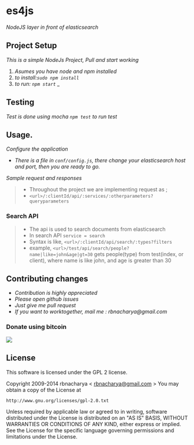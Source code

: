 # es4js

_NodeJS layer in front of elasticsearch_

## Project Setup

_This is a simple NodeJs Project, Pull and start working_ 

1. _Asumes you have node and npm installed_
2. _to install:`sudo npm install`_
3. _to run: `npm start`_
_

## Testing

_Test is done using mocha `npm test` to run test_

## Usage. 
_Configure the application_

- _There is a file in `conf/config.js`, there change your elasticsearch host and port, then you are ready to go._


_Sample request and responses_

> - Throughout the project we are implementing request as ;
> - `<url>/:clientId/api/:services/:otherparameters?queryparameters`

### Search API 

> - The api is used to search documents from elasticsearch
> - In search API `service = search`
> - Syntax is like, `<url>/:clientId/api/search/:types?filters`
> - example, `<url>/test/api/search/people?name|like=john&age|gt=30` gets people(type) from test(index, or client), where name is like john, and age is greater than 30 


## Contributing changes

- _Contribution is highly appreciated_
- _Please open github issues_
- _Just give me pull request_
- _If you want to worktogether, mail me : rbnacharya@gmail.com_

### Donate using bitcoin
<div>
  <a href="bitcoin:1KFUJN2uYBARu2kpSxhTKf13EvBhHPBjXx?amount=0.5&label=Donate">
  <img src="http://gary-rowe.com/img/donation.png" ></a>
</div>

## License

This software is licensed under the GPL 2 license.

Copyright 2009-2014 rbnacharya < rbnacharya@gmail.com >
You may obtain a copy of the License at

    http://www.gnu.org/licenses/gpl-2.0.txt
Unless required by applicable law or agreed to in writing, software
distributed under the License is distributed on an "AS IS" BASIS, WITHOUT
WARRANTIES OR CONDITIONS OF ANY KIND, either express or implied. See the
License for the specific language governing permissions and limitations under
the License.
